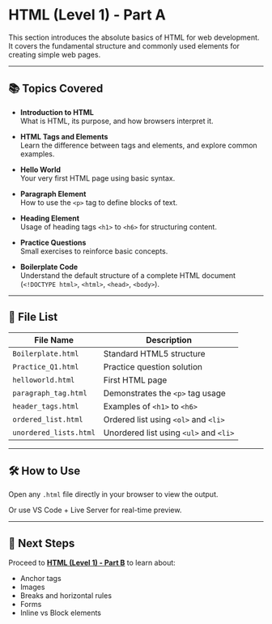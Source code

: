 # HTML (Level 1) - Part A

This section introduces the absolute basics of HTML for web development. It covers the fundamental structure and commonly used elements for creating simple web pages.

---

## 📚 Topics Covered

-  **Introduction to HTML**  
  What is HTML, its purpose, and how browsers interpret it.

-  **HTML Tags and Elements**  
  Learn the difference between tags and elements, and explore common examples.

-  **Hello World**  
  Your very first HTML page using basic syntax.

-  **Paragraph Element**  
  How to use the `<p>` tag to define blocks of text.

-  **Heading Element**  
  Usage of heading tags `<h1>` to `<h6>` for structuring content.

-  **Practice Questions**  
  Small exercises to reinforce basic concepts.

-  **Boilerplate Code**  
  Understand the default structure of a complete HTML document (`<!DOCTYPE html>`, `<html>`, `<head>`, `<body>`).

---

## 📂 File List

| File Name            | Description                                 |
|----------------------|---------------------------------------------|
| `Boilerplate.html`   | Standard HTML5 structure                    |
| `Practice_Q1.html`   | Practice question solution                  |
| `helloworld.html`    | First HTML page                             |
| `paragraph_tag.html` | Demonstrates the `<p>` tag usage            |
| `header_tags.html`   | Examples of `<h1>` to `<h6>`                |
| `ordered_list.html`  | Ordered list using `<ol>` and `<li>`       |
| `unordered_lists.html`| Unordered list using `<ul>` and `<li>`    |

---

## 🛠️ How to Use

Open any `.html` file directly in your browser to view the output.

Or use VS Code + Live Server for real-time preview.

---

## 🔗 Next Steps

Proceed to **[HTML (Level 1) - Part B](../HTML%20(Level%201)%20-%20Part%20B)** to learn about:
- Anchor tags
- Images
- Breaks and horizontal rules
- Forms
- Inline vs Block elements
